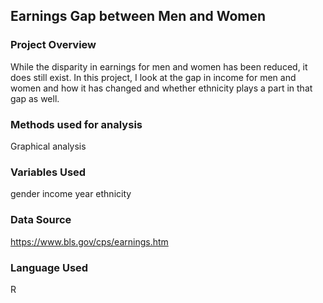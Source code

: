 
## Earnings Gap between Men and Women

### Project Overview
While the disparity in earnings for men and women has been reduced, it does still exist. In this project, I look at the gap in income for men and women and how it has changed and whether ethnicity plays a part in that gap as well. 

### Methods used for analysis 
Graphical analysis

### Variables Used
gender
income
year
ethnicity

### Data Source
https://www.bls.gov/cps/earnings.htm

### Language Used
R

